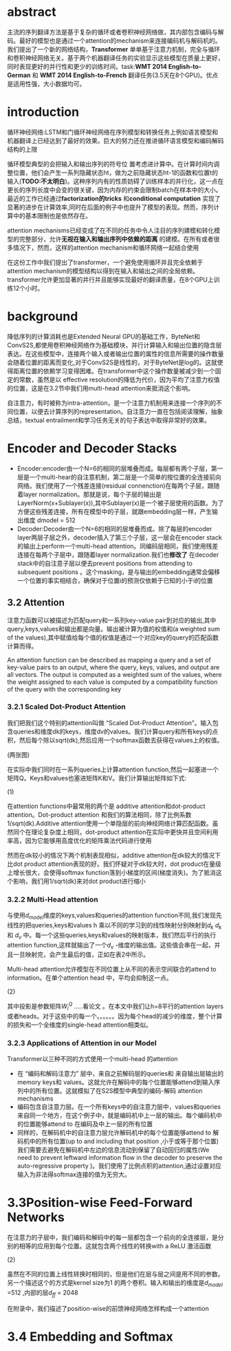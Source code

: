 # abstract

主流的序列翻译方法是基于复杂的循环或者卷积神经网络做，其内部包含编码与解码。最好的模型也是通过一个attention的mechanism来连接编码机与解码机的。我们提出了一个新的网络结构，**Transformer** 单单基于注意力机制，完全与循环和卷积神经网络无关。基于两个机器翻译任务的实验显示这些模型在质量上更好，同时表现更好的并行性和更少的训练时间。task:**WMT 2014 English-to-German** 和 **WMT 2014 English-to-French** 翻译任务(3.5天在8个GPU)。优点是适用性强，大小数据均可。

# introduction

循环神经网络:LSTM和门循环神经网络在序列模型和转换任务上例如语言模型和机器翻译上已经达到了最好的效果。巨大的努力还在推进循环语言模型和编码解码结构的上限

循环模型典型的会把输入和输出序列的符号位 置考虑进计算中。在计算时间内调整位置，他们会产生一系列隐藏状态ht，做为之前隐藏状态ht-1的函数和位置t的输入(**TODO:不太明白**)。这种序列内有的性质妨碍了训练样本的并行化，这一点在更长的序列长度中会变的很关键，因为内存的约束会限制batch在样本中的大小。最近的工作已经通过**factorization的tricks** 和**conditional computation** 实现了显著的进步在计算效率,同时在后面的例子中也提升了模型的表现。然而，序列计算中的基本限制也是依然存在。

attention mechanisms已经变成了在不同的任务中令人注目的序列建模和转化模型的完整部分，允许**无视在输入和输出序列中依赖的距离** 的建模。在所有或者很多情况下，然而，这样的attention mechanism和循环网络一起结合使用

在这份工作中我们提出了transformer，一个避免使用循环并且完全依赖于attention mechanism的模型结构以得到在输入和输出之间的全局依赖。transformer允许更加显著的并行并且能够实现最好的翻译质量，在8个GPU上训练12个小时。

# background

降低序列的计算消耗也是Extended Neural GPU的基础工作，ByteNet和ConvS2S,都使用卷积神经网络作为基础模块，并行计算输入和输出位置的隐含层表达。在这些模型中，连接两个输入或者输出位置的属性的信息所需要的操作数量会随着位置的距离而变化,对于ConvS2S是线性的，对于ByteNet是log的。这就使得距离位置的依赖学习变得困难。在transformer中这个操作数量被减少到一个固定的常数，虽然是以 effective resolution的降低为代价，因为平均了注意力权值的位置，这是在3.2节中我们用multi-head attention来抵消这个影响。

自注意力，有时被称为intra-attention，是一个注意力机制用来连接一个序列的不同位置，以便去计算序列的representation。自注意力一直在包括阅读理解，抽象总结，textual entrailment和学习任务无关的句子表达中取得非常好的效果。

# Encoder and Decoder Stacks

- Encoder:encoder由一个N=6的相同的层堆叠而成。每层都有两个子层，第一层是一个multi-hear的自注意机制，第二层是一个简单的按位置的全连接前向网络。我们使用了一个残差连接(residual connenction)在每两个子层，跟随着layer normalization。那就是说，每个子层的输出是LayerNorm(x+Sublayer(x)),其中Sublayer(x)是一个被子层使用的函数。为了方便这些残差连接，所有在模型中的子层，就跟embedding层一样，产生输出维度 dmodel = 512
- Decoder:Decoder由一个N=6的相同的层堆叠而成。除了每层的encoder layer两层子层之外，decoder插入了第三个子层，这一层会在encoder stack的输出上perform一个multi-head attention。同编码层相同，我们使用残差连接在每两个子层中，跟随着layer normalization.我们也**修改了** 在decoder stack中的自注意子层以便去prevent positions from attending to subsequent positions 。这个masking，是与输出的embedding通常会偏移一个位置的事实相结合，确保对于位置i的预测仅依赖于已知的小于i的位置

## 3.2 Attention

注意力函数可以被描述为匹配query和一系列key-value pair到对应的输出,其中query,keys,values和输出都是向量。输出被计算为值的权值和(a weighted sum of the values),其中赋值给每个值的权值是通过一个对应key的query的匹配函数计算而得。

An attention function can be described as mapping a query and a set of key-value pairs to an output,
where the query, keys, values, and output are all vectors. The output is computed as a weighted sum
of the values, where the weight assigned to each value is computed by a compatibility function of the
query with the corresponding key 

### 3.2.1 Scaled Dot-Product Attention

我们把我们这个特别的attention叫做 “Scaled Dot-Product Attention”。输入包含queries和维度dk的keys，维度dv的values。我们计算query和所有keys的点积，然后每个除以sqrt(dk),然后应用一个softmax函数去获得在values上的权值。

(两张图)

在实际中我们同时在一系列queries上计算attention function,然后一起塞进一个矩阵Q。Keys和values也塞进矩阵K和V。我们计算输出矩阵如下式:

(1)

在attention functions中最常用的两个是 additive attention和dot-product attention。Dot-product attention 和我们的算法相同，除了比例系数 1/sqrt(dk).Additive attention使用一个单隐层的前向神经网络计算匹配函数。虽然同个在理论复杂度上相同，dot-product attention在实际中更快并且空间利用率高，因为它能够用高度优化的矩阵乘法代码进行使用

然而在dk较小的情况下两个机制表现相似，additive attention在dk较大的情况下比dot product attention表现的好。我们怀疑对于dk较大时，dot product在量级上增长很大，会使得softmax function落到小梯度的区间(梯度消失)。为了抵消这个影响，我们用1/sqrt(dk)来对dot product进行缩小

### 3.2.2 Multi-Head attention

与使用$d_{model}$维度的keys,values和queries的attention function不同,我们发现先线性的把queries,keys和values h 乘以不同的学习到的线性映射分别映射到$d_k$ $d_k$ 和 $d_v$ 中。每一个这些queries,keys和values的映射版本，我们然后平行的执行attention function,这样就输出了一个$d_v$ -维度的输出值。这些值会串在一起，并且一旦映射完，会产生最后的值，正如在表2中所示。

Multi-head attention允许模型在不同位置上从不同的表示空间联合的attend to information。在单个attention head 中，平均会抑制这一点。

(2)

其中投影是参数矩阵$W_i^Q$ .....看论文 。在本文中我们让h=8平行的attention layers或者heads。对于这些中的每一个。。。。。。因为每个head的减少的维度，整个计算的损失和一个全维度的single-head attention相类似。

### 3.2.3 Applications of Attention in our  Model

Transformer以三种不同的方式使用一个multi-head 的attention

- 在 “编码和解码注意力” 层中，来自之前解码层的queries和 来自输出层输出的memory keys和 values。这就允许在解码中的每个位置能够attend到输入序列中的所有位置。这就模拟了在S2S模型中典型的编码-解码 attention mechanisms
- 编码包含自注意力层。在一个所有keys中的自注意力层中，values和queries来自同一个地方，在这个例子中，就是编码机中上一层的输出。每个编码机中的位置能够attend to 在编码及中上一层的所有位置
- 同样的，在解码机中的自注意力层允许解码机中的每个位置能够attend to 解码机中的所有位置(up to and including that position ,小于或等于那个位置)我们需要去避免在解码机中左边的信息流动到保留了自动回归的属性(We need to prevent leftward information flow in the decoder to preserve the auto-regressive property )。我们使用了比例点积的attention,通过设置对应输入为非法得softmax连接的值为无穷大。

# 3.3Position-wise Feed-Forward Networks

在注意力的子层中，我们编码和解码中的每一层都包含一个前向的全连接层，是分别的相等的应用到每个位置。这就包含两个线性的转换with a ReLU 激活函数

(2)

虽然在不同的位置上线性转换时相同的，但是他们在层与层之间是用不同的参数。另一个描述这个的方式是kernel size为1 的两个卷积。输入和输出的维度是$d_{model}$ =512 ,内部的层$d_{ff}$ = 2048

在附录中，我们描述了position-wise的前馈神经网络怎样构成一个attention

# 3.4 Embedding and Softmax



